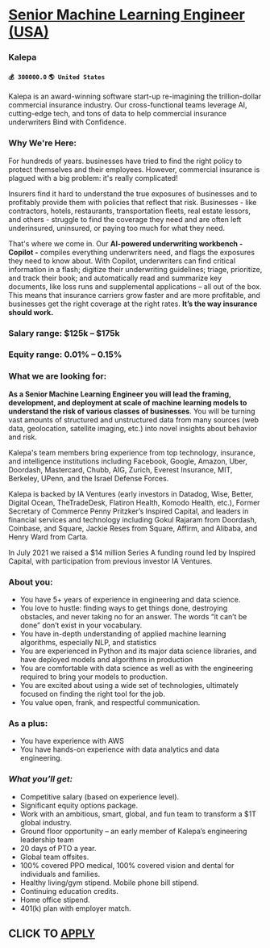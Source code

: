 # [Senior Machine Learning Engineer (USA)](https://www.remotewlb.com/apply/senior-machine-learning-engineer-usa)  
### Kalepa  
#### `💰 300000.0` `🌎 United States`  

Kalepa is an award-winning software start-up re-imagining the trillion-dollar commercial insurance industry. Our cross-functional teams leverage AI, cutting-edge tech, and tons of data to help commercial insurance underwriters Bind with Confidence.

### Why We're Here:

For hundreds of years. businesses have tried to find the right policy to protect themselves and their employees. However, commercial insurance is plagued with a big problem: it's really complicated!

Insurers find it hard to understand the true exposures of businesses and to profitably provide them with policies that reflect that risk. Businesses - like contractors, hotels, restaurants, transportation fleets, real estate lessors, and others - struggle to find the coverage they need and are often left underinsured, uninsured, or paying too much for what they need.

That's where we come in. Our **AI-powered underwriting workbench - Copilot -** compiles everything underwriters need, and flags the exposures they need to know about. With Copilot, underwriters can find critical information in a flash; digitize their underwriting guidelines; triage, prioritize, and track their book; and automatically read and summarize key documents, like loss runs and supplemental applications – all out of the box. This means that insurance carriers grow faster and are more profitable, and businesses get the right coverage at the right rates. **It’s the way insurance should work.**

### Salary range: $125k – $175k

### Equity range: 0.01% – 0.15%

### What we are looking for:

 **As a Senior Machine Learning Engineer you will lead the framing, development, and deployment at scale of machine learning models to understand the risk of various classes of businesses**. You will be turning vast amounts of structured and unstructured data from many sources (web data, geolocation, satellite imaging, etc.) into novel insights about behavior and risk.

Kalepa's team members bring experience from top technology, insurance, and intelligence institutions including Facebook, Google, Amazon, Uber, Doordash, Mastercard, Chubb, AIG, Zurich, Everest Insurance, MIT, Berkeley, UPenn, and the Israel Defense Forces.

Kalepa is backed by IA Ventures (early investors in Datadog, Wise, Better, Digital Ocean, TheTradeDesk, Flatiron Health, Komodo Health, etc.), Former Secretary of Commerce Penny Pritzker’s Inspired Capital, and leaders in financial services and technology including Gokul Rajaram from Doordash, Coinbase, and Square, Jackie Reses from Square, Affirm, and Alibaba, and Henry Ward from Carta.

In July 2021 we raised a $14 million Series A funding round led by Inspired Capital, with participation from previous investor IA Ventures.

### About you:

  * You have 5+ years of experience in engineering and data science.
  * You love to hustle: finding ways to get things done, destroying obstacles, and never taking no for an answer. The words “it can’t be done” don’t exist in your vocabulary.
  * You have in-depth understanding of applied machine learning algorithms, especially NLP, and statistics
  * You are experienced in Python and its major data science libraries, and have deployed models and algorithms in production
  * You are comfortable with data science as well as with the engineering required to bring your models to production.
  * You are excited about using a wide set of technologies, ultimately focused on finding the right tool for the job.
  * You value open, frank, and respectful communication.

### As a plus:

  * You have experience with AWS
  * You have hands-on experience with data analytics and data engineering.

###  _What you’ll get:_

  * Competitive salary (based on experience level).
  * Significant equity options package.
  * Work with an ambitious, smart, global, and fun team to transform a $1T global industry.
  * Ground floor opportunity – an early member of Kalepa’s engineering leadership team
  * 20 days of PTO a year.
  * Global team offsites.
  * 100% covered PPO medical, 100% covered vision and dental for individuals and families.
  * Healthy living/gym stipend. Mobile phone bill stipend.
  * Continuing education credits.
  * Home office stipend.
  * 401(k) plan with employer match.

  
## CLICK TO [APPLY](https://www.remotewlb.com/apply/senior-machine-learning-engineer-usa)

